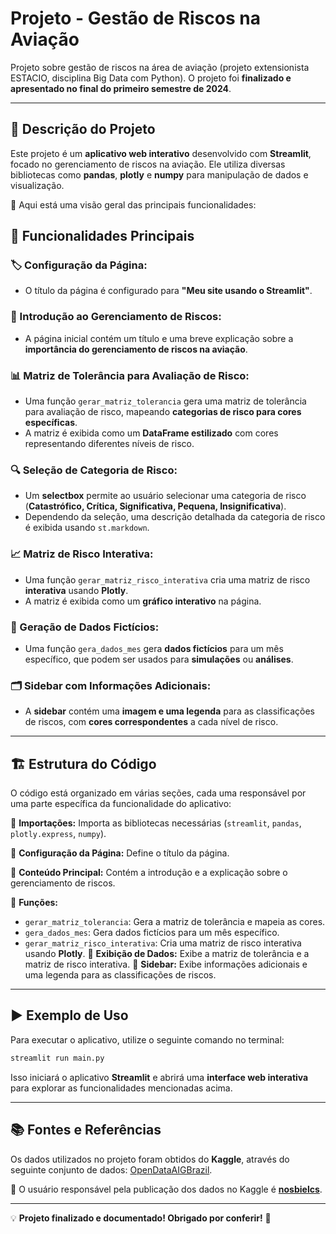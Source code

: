 # Projeto - Gestão de Riscos na Aviação

Projeto sobre gestão de riscos na área de aviação (projeto extensionista ESTACIO, disciplina Big Data com Python). O projeto foi **finalizado e apresentado no final do primeiro semestre de 2024**. 

---

## 📌 Descrição do Projeto

Este projeto é um **aplicativo web interativo** desenvolvido com **Streamlit**, focado no gerenciamento de riscos na aviação. Ele utiliza diversas bibliotecas como **pandas**, **plotly** e **numpy** para manipulação de dados e visualização.

🔹 Aqui está uma visão geral das principais funcionalidades:

## 🚀 Funcionalidades Principais

### 🏷️ Configuração da Página:

- O título da página é configurado para **"Meu site usando o Streamlit"**.

### 📖 Introdução ao Gerenciamento de Riscos:

- A página inicial contém um título e uma breve explicação sobre a **importância do gerenciamento de riscos na aviação**.

### 📊 Matriz de Tolerância para Avaliação de Risco:

- Uma função `gerar_matriz_tolerancia` gera uma matriz de tolerância para avaliação de risco, mapeando **categorias de risco para cores específicas**.
- A matriz é exibida como um **DataFrame estilizado** com cores representando diferentes níveis de risco.

### 🔍 Seleção de Categoria de Risco:

- Um **selectbox** permite ao usuário selecionar uma categoria de risco (**Catastrófico, Crítica, Significativa, Pequena, Insignificativa**).
- Dependendo da seleção, uma descrição detalhada da categoria de risco é exibida usando `st.markdown`.

### 📈 Matriz de Risco Interativa:

- Uma função `gerar_matriz_risco_interativa` cria uma matriz de risco **interativa** usando **Plotly**.
- A matriz é exibida como um **gráfico interativo** na página.

### 📅 Geração de Dados Fictícios:

- Uma função `gera_dados_mes` gera **dados fictícios** para um mês específico, que podem ser usados para **simulações** ou **análises**.

### 🗂️ Sidebar com Informações Adicionais:

- A **sidebar** contém uma **imagem e uma legenda** para as classificações de riscos, com **cores correspondentes** a cada nível de risco.

---

## 🏗️ Estrutura do Código

O código está organizado em várias seções, cada uma responsável por uma parte específica da funcionalidade do aplicativo:

📌 **Importações:** Importa as bibliotecas necessárias (`streamlit`, `pandas`, `plotly.express`, `numpy`).

📌 **Configuração da Página:** Define o título da página.

📌 **Conteúdo Principal:** Contém a introdução e a explicação sobre o gerenciamento de riscos.


📌 **Funções:**

- `gerar_matriz_tolerancia`: Gera a matriz de tolerância e mapeia as cores.
- `gera_dados_mes`: Gera dados fictícios para um mês específico.
- `gerar_matriz_risco_interativa`: Cria uma matriz de risco interativa usando **Plotly**.
  📌 **Exibição de Dados:** Exibe a matriz de tolerância e a matriz de risco interativa.
  📌 **Sidebar:** Exibe informações adicionais e uma legenda para as classificações de riscos.

---

## ▶️ Exemplo de Uso

Para executar o aplicativo, utilize o seguinte comando no terminal:

```sh
streamlit run main.py
```

Isso iniciará o aplicativo **Streamlit** e abrirá uma **interface web interativa** para explorar as funcionalidades mencionadas acima.

---

## 📚 Fontes e Referências

Os dados utilizados no projeto foram obtidos do **Kaggle**, através do seguinte conjunto de dados: [OpenDataAIGBrazil](https://www.kaggle.com/datasets/nosbielcs/opendataaigbrazil).

📌 O usuário responsável pela publicação dos dados no Kaggle é **[nosbielcs](https://github.com/nosbielcs?tab=overview\&from=2025-02-01\&to=2025-02-14)**.

---

💡 **Projeto finalizado e documentado! Obrigado por conferir!** 🚀


